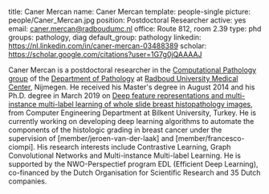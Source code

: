 title: Caner Mercan
name: Caner Mercan
template: people-single
picture: people/Caner_Mercan.jpg
position: Postdoctoral Researcher
active: yes
email: caner.mercan@radboudumc.nl
office: Route 812, room 2.39
type: phd
groups: pathology, diag
default_group: pathology
linkedin: https://nl.linkedin.com/in/caner-mercan-03488389
scholar: https://scholar.google.com/citations?user=1G7g0jQAAAAJ

Caner Mercan is a postdoctoral researcher in the [Computational Pathology group](https://www.computationalpathologygroup.eu/) of the [Department of Pathology](https://www.radboudumc.nl/en/research/departments/pathology) at [Radboud University Medical Center](https://www.radboudumc.nl/research), Nijmegen. He received his Master's degree in August 2014 and his Ph.D. degree in March 2019 on [Deep feature representations and multi-instance multi-label learning of whole slide breast histopathology images](http://repository.bilkent.edu.tr/handle/11693/50669), from Computer Engineering Department at Bilkent University, Turkey. 
He is currently working on developing deep learning algorithms to automate the components of the histologic grading in breast cancer under the supervision of [member/jeroen-van-der-laak] and [member/francesco-ciompi]. His research interests include Contrastive Learning, Graph Convolutional Networks and Multi-instance Multi-label Learning. 
He is supported by the NWO-Perspectief program EDL (Efficient Deep Learning), co-financed by the Dutch Organisation for Scientific Research and 35 Dutch companies.
